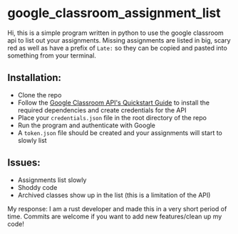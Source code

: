 # google_classroom_assignment_list
Hi, this is a simple program written in python to use the google classroom api to list out your assignments. Missing assignments are listed in big, scary red as well as have a prefix of `Late:` so they can be copied and pasted into something from your terminal.

## Installation:
- Clone the repo
- Follow the [Google Classroom API's Quickstart Guide](https://developers.google.com/classroom/quickstart/python#prerequisites) to install the required dependencies and create credentials for the API
- Place your `credentials.json` file in the root directory of the repo
- Run the program and authenticate with Google
- A `token.json` file should be created and your assignments will start to slowly list

## Issues:
- Assignments list slowly
- Shoddy code
- Archived classes show up in the list (this is a limitation of the API)

My response: I am a rust developer and made this in a very short period of time. Commits are welcome if you want to add new features/clean up my code!

